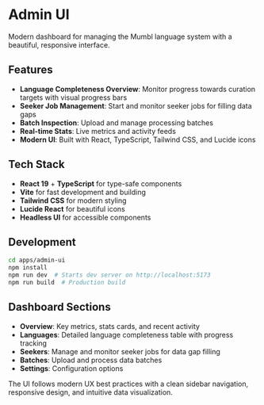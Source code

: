 # Admin UI

Modern dashboard for managing the Mumbl language system with a beautiful, responsive interface.

## Features

- **Language Completeness Overview**: Monitor progress towards curation targets with visual progress bars
- **Seeker Job Management**: Start and monitor seeker jobs for filling data gaps
- **Batch Inspection**: Upload and manage processing batches
- **Real-time Stats**: Live metrics and activity feeds
- **Modern UI**: Built with React, TypeScript, Tailwind CSS, and Lucide icons

## Tech Stack

- **React 19** + **TypeScript** for type-safe components
- **Vite** for fast development and building
- **Tailwind CSS** for modern styling
- **Lucide React** for beautiful icons
- **Headless UI** for accessible components

## Development

```bash
cd apps/admin-ui
npm install
npm run dev  # Starts dev server on http://localhost:5173
npm run build  # Production build
```

## Dashboard Sections

- **Overview**: Key metrics, stats cards, and recent activity
- **Languages**: Detailed language completeness table with progress tracking
- **Seekers**: Manage and monitor seeker jobs for data gap filling
- **Batches**: Upload and process data batches
- **Settings**: Configuration options

The UI follows modern UX best practices with a clean sidebar navigation, responsive design, and intuitive data visualization.